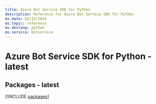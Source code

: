 ```yaml
---
title: Azure Bot Service SDK for Python
description: Reference for Azure Bot Service SDK for Python
ms.date: 02/12/2024
ms.topic: reference
ms.devlang: python
ms.service: botservice
---
```

# Azure Bot Service SDK for Python - latest
## Packages - latest
[!INCLUDE [packages](bot-service-index.md)]